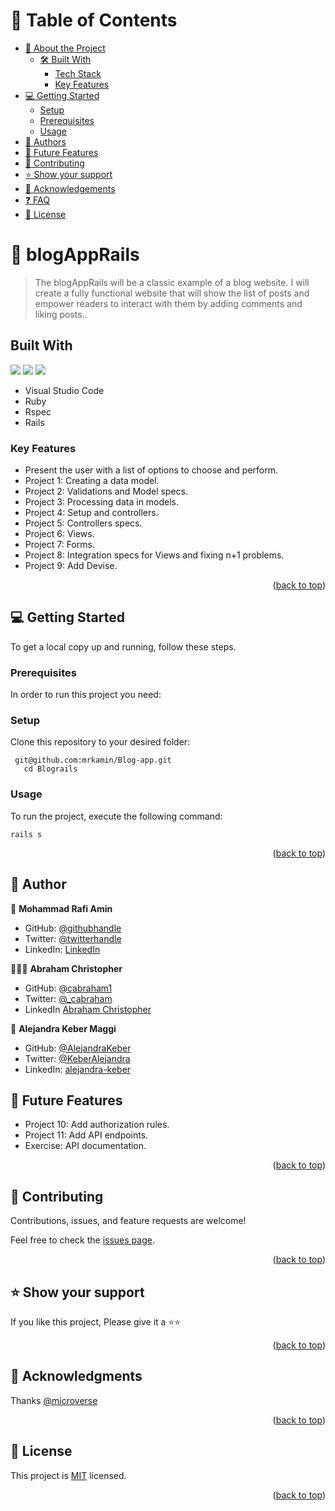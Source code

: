 <a name="readme-top"></a>

<!-- TABLE OF CONTENTS -->

# 📗 Table of Contents

- [📖 About the Project](#about-project)
  - [🛠 Built With](#built-with)
    - [Tech Stack](#tech-stack)
    - [Key Features](#key-features)
- [💻 Getting Started](#getting-started)
  - [Setup](#setup)
  - [Prerequisites](#prerequisites)
  - [Usage](#usage)
 - [👥 Authors](#authors)
- [🔭 Future Features](#future-features)
- [🤝 Contributing](#contributing)
- [⭐️ Show your support](#support)
- [🙏 Acknowledgements](#acknowledgements)
- [❓ FAQ](#faq)
- [📝 License](#license)

<!-- PROJECT DESCRIPTION -->

# 📖 blogAppRails <a name="about-project"></a>

> The blogAppRails will be a classic example of a blog website. I will create a fully functional website that will show the list of posts and empower readers to interact with them by adding comments and liking posts..

## Built With

![](https://img.shields.io/badge/-Ruby-red)
![](https://img.shields.io/badge/-VSCode-blue)
![](https://img.shields.io/badge/-Rspec-red)

- Visual Studio Code
- Ruby
- Rspec
- Rails

### Key Features <a name="key-features"></a>

<!-- > Describe between 1-3 key features of the application. -->

- Present the user with a list of options to choose and perform.
- Project 1: Creating a data model.
- Project 2: Validations and Model specs.
- Project 3: Processing data in models.
- Project 4: Setup and controllers.
- Project 5: Controllers specs.
- Project 6: Views.
- Project 7: Forms.
- Project 8: Integration specs for Views and fixing n+1 problems.
- Project 9: Add Devise.

<p align="right">(<a href="#readme-top">back to top</a>)</p>

<!-- GETTING STARTED -->

## 💻 Getting Started <a name="getting-started"></a>

<!-- > Describe how a new developer could make use of your project. -->

To get a local copy up and running, follow these steps.

### Prerequisites

In order to run this project you need:

### Setup

Clone this repository to your desired folder:

```
 git@github.com:mrkamin/Blog-app.git
   cd Blograils
```

### Usage

To run the project, execute the following command:

```
rails s
```

<p align="right">(<a href="#readme-top">back to top</a>)</p>

<!-- AUTHORS -->

## 👥 Author <a name="authors"></a>

<!-- > Mention all of the collaborators of this project. -->

👤 **Mohammad Rafi Amin**

- GitHub: [@githubhandle](https://github.com/mrkamin)
- Twitter: [@twitterhandle](https://twitter.com/Mohamma63974237)
- LinkedIn: [LinkedIn](https://www.linkedin.com/in/mohammad-rafi-amin-63b4319b/)


🕵🏽‍♀️ **Abraham Christopher**

- GitHub: [@cabraham1](https://github.com/cabraham1)
- Twitter: [@_cabraham](https://twitter.com/_cabraham)
- LinkedIn [Abraham Christopher](https://linkedin.com/in/abrahamchrisotpher)

👤 **Alejandra Keber Maggi**
- GitHub: [@AlejandraKeber](https://github.com/AlejandraKeber)
- Twitter: [@KeberAlejandra](https://twitter.com/KeberAlejandra)
- LinkedIn: [alejandra-keber](www.linkedin.com/in/alejandra-keber)

<!-- FUTURE FEATURES -->

## 🔭 Future Features <a name="future-features"></a>

<!-- > Describe 1 - 3 features you will add to the project. -->

- Project 10: Add authorization rules.
- Project 11: Add API endpoints.
- Exercise: API documentation.

<p align="right">(<a href="#readme-top">back to top</a>)</p>

<!-- CONTRIBUTING -->

## 🤝 Contributing <a name="contributing"></a>

Contributions, issues, and feature requests are welcome!

Feel free to check the [issues page](https://github.com/mrkamin/blogAppRails/issues).

<p align="right">(<a href="#readme-top">back to top</a>)</p>

<!-- SUPPORT -->

## ⭐️ Show your support <a name="support"></a>

If you like this project, Please give it a ⭐️⭐️

<p align="right">(<a href="#readme-top">back to top</a>)</p>

<!-- ACKNOWLEDGEMENTS -->

## 🙏 Acknowledgments <a name="acknowledgements"></a>

Thanks [@microverse](https://www.microverse.org/)

<p align="right">(<a href="#readme-top">back to top</a>)</p>

## 📝 License <a name="license"></a>

This project is [MIT](https://github.com/mrkamin/blogAppRails/blob/Dev/LICENSE) licensed.

<p align="right">(<a href="#readme-top">back to top</a>)</p>
